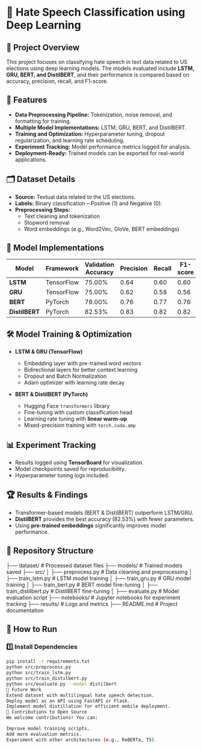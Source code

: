 # 🛑 Hate Speech Classification using Deep Learning  

## 📖 Project Overview  
This project focuses on classifying hate speech in text data related to US elections using deep learning models. The models evaluated include **LSTM, GRU, BERT, and DistilBERT**, and their performance is compared based on accuracy, precision, recall, and F1-score.  

## 🚀 Features  
- **Data Preprocessing Pipeline:** Tokenization, noise removal, and formatting for training.  
- **Multiple Model Implementations:** LSTM, GRU, BERT, and DistilBERT.  
- **Training and Optimization:** Hyperparameter tuning, dropout regularization, and learning rate scheduling.  
- **Experiment Tracking:** Model performance metrics logged for analysis.  
- **Deployment-Ready:** Trained models can be exported for real-world applications.  

## 🗂️ Dataset Details  
- **Source:** Textual data related to the US elections.  
- **Labels:** Binary classification – Positive (1) and Negative (0).  
- **Preprocessing Steps:**  
  - Text cleaning and tokenization  
  - Stopword removal  
  - Word embeddings (e.g., Word2Vec, GloVe, BERT embeddings)  

## 🔧 Model Implementations  

| Model       | Framework | Validation Accuracy | Precision | Recall | F1-score |
|------------|-----------|---------------------|-----------|--------|----------|
| **LSTM**    | TensorFlow | 75.00%              | 0.64      | 0.60   | 0.60     |
| **GRU**     | TensorFlow | 75.00%              | 0.62      | 0.58   | 0.56     |
| **BERT**    | PyTorch    | 78.00%              | 0.76      | 0.77   | 0.76     |
| **DistilBERT** | PyTorch | 82.53%              | 0.83      | 0.82   | 0.82     |

## 🛠️ Model Training & Optimization  
- **LSTM & GRU (TensorFlow)**  
  - Embedding layer with pre-trained word vectors  
  - Bidirectional layers for better context learning  
  - Dropout and Batch Normalization  
  - Adam optimizer with learning rate decay  

- **BERT & DistilBERT (PyTorch)**  
  - Hugging Face `transformers` library  
  - Fine-tuning with custom classification head  
  - Learning rate tuning with **linear warm-up**  
  - Mixed-precision training with `torch.cuda.amp`  

## 📊 Experiment Tracking  
- Results logged using **TensorBoard** for visualization.  
- Model checkpoints saved for reproducibility.  
- Hyperparameter tuning logs included.  

## 🏆 Results & Findings  
- Transformer-based models (BERT & DistilBERT) outperform LSTM/GRU.  
- **DistilBERT** provides the best accuracy (82.53%) with fewer parameters.  
- Using **pre-trained embeddings** significantly improves model performance.  

## 📁 Repository Structure  
├── dataset/ # Processed dataset files ├── models/ # Trained models saved ├── src/ │ ├── preprocess.py # Data cleaning and preprocessing │ ├── train_lstm.py # LSTM model training │ ├── train_gru.py # GRU model training │ ├── train_bert.py # BERT model fine-tuning │ ├── train_distilbert.py # DistilBERT fine-tuning │ ├── evaluate.py # Model evaluation script ├── notebooks/ # Jupyter notebooks for experiment tracking ├── results/ # Logs and metrics ├── README.md # Project documentation

## 📌 How to Run  

### 1️⃣ Install Dependencies  
```bash
pip install -r requirements.txt
python src/preprocess.py
python src/train_lstm.py
python src/train_distilbert.py
python src/evaluate.py --model distilbert
🎯 Future Work
Extend dataset with multilingual hate speech detection.
Deploy model as an API using FastAPI or Flask.
Implement model distillation for efficient mobile deployment.
🔗 Contributions to Open Source
We welcome contributions! You can:

Improve model training scripts.
Add more evaluation metrics.
Experiment with other architectures (e.g., RoBERTa, T5).
